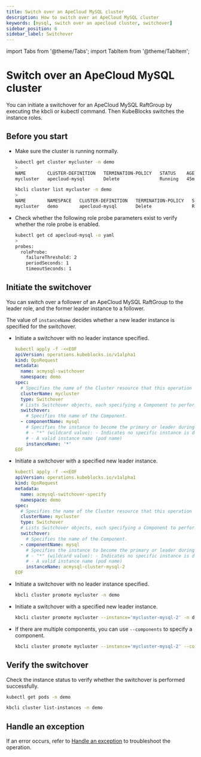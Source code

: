 ```yaml
---
title: Switch over an ApeCloud MySQL cluster
description: How to switch over an ApeCloud MySQL cluster
keywords: [mysql, switch over an apecloud cluster, switchover]
sidebar_position: 6
sidebar_label: Switchover
---
```


import Tabs from '@theme/Tabs';
import TabItem from '@theme/TabItem';

# Switch over an ApeCloud MySQL cluster

You can initiate a switchover for an ApeCloud MySQL RaftGroup by executing the kbcli or kubectl command. Then KubeBlocks switches the instance roles.

## Before you start

* Make sure the cluster is running normally.
  
   <Tabs>

   <TabItem value="kubectl" label="kubectl" default>

   ```bash
   kubectl get cluster mycluster -n demo
   >
   NAME        CLUSTER-DEFINITION   TERMINATION-POLICY   STATUS    AGE
   mycluster   apecloud-mysql       Delete               Running   45m
   ```

   </TabItem>

   <TabItem value="kbcli" label="kbcli">

   ```bash
   kbcli cluster list mycluster -n demo
   >
   NAME        NAMESPACE   CLUSTER-DEFINITION   TERMINATION-POLICY   STATUS    CREATED-TIME
   mycluster   demo        apecloud-mysql       Delete               Running   Jan 20,2025 16:27 UTC+0800
   ```

   </TabItem>

   </Tabs>
* Check whether the following role probe parameters exist to verify whether the role probe is enabled.

   ```bash
   kubectl get cd apecloud-mysql -o yaml
   >
   probes:
     roleProbe:
       failureThreshold: 2
       periodSeconds: 1
       timeoutSeconds: 1
   ```

## Initiate the switchover

You can switch over a follower of an ApeCloud MySQL RaftGroup to the leader role, and the former leader instance to a follower.

<Tabs>

<TabItem value="kubectl" label="kubectl" default>

The value of `instanceName` decides whether a new leader instance is specified for the switchover.

* Initiate a switchover with no leader instance specified.

   ```yaml
   kubectl apply -f -<<EOF
   apiVersion: operations.kubeblocks.io/v1alpha1
   kind: OpsRequest
   metadata:
     name: acmysql-switchover
     namespace: demo
   spec:
     # Specifies the name of the Cluster resource that this operation is targeting.
     clusterName: mycluster
     type: Switchover
     # Lists Switchover objects, each specifying a Component to perform the switchover operation.
     switchover:
       # Specifies the name of the Component.
     - componentName: mysql
       # Specifies the instance to become the primary or leader during a switchover operation. The value of `instanceName` can be either:
       # - "*" (wildcard value): - Indicates no specific instance is designated as the primary or leader.
       # - A valid instance name (pod name)
       instanceName: '*'
   EOF
   ```

* Initiate a switchover with a specified new leader instance.

   ```yaml
   kubectl apply -f -<<EOF
   apiVersion: operations.kubeblocks.io/v1alpha1
   kind: OpsRequest
   metadata:
     name: acmysql-switchover-specify
     namespace: demo
   spec:
     # Specifies the name of the Cluster resource that this operation is targeting.
     clusterName: mycluster
     type: Switchover
     # Lists Switchover objects, each specifying a Component to perform the switchover operation.
     switchover:
       # Specifies the name of the Component.
     - componentName: mysql
       # Specifies the instance to become the primary or leader during a switchover operation. The value of `instanceName` can be either:
       # - "*" (wildcard value): - Indicates no specific instance is designated as the primary or leader.
       # - A valid instance name (pod name)
       instanceName: acmysql-cluster-mysql-2
   EOF
   ```

</TabItem>

<TabItem value="kbcli" label="kbcli">

* Initiate a switchover with no leader instance specified.

    ```bash
    kbcli cluster promote mycluster -n demo
    ```

* Initiate a switchover with a specified new leader instance.

    ```bash
    kbcli cluster promote mycluster --instance='mycluster-mysql-2' -n demo
    ```

* If there are multiple components, you can use `--components` to specify a component.

    ```bash
    kbcli cluster promote mycluster --instance='mycluster-mysql-2' --components='apecloud-mysql' -n demo
    ```

</TabItem>

</Tabs>

## Verify the switchover

Check the instance status to verify whether the switchover is performed successfully.

<Tabs>

<TabItem value="kubectl" label="kubectl" default>

```bash
kubectl get pods -n demo
```

</TabItem>

<TabItem value="kbcli" label="kbcli">

```bash
kbcli cluster list-instances -n demo
```

</TabItem>

</Tabs>

## Handle an exception

If an error occurs, refer to [Handle an exception](./../../handle-an-exception/handle-a-cluster-exception.md) to troubleshoot the operation.
